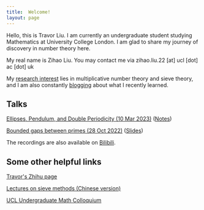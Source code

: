 ```yaml
---
title:  Welcome!
layout: page
---
```

Hello, this is Travor Liu. I am currently an undergraduate student studying Mathematics at University College London. I am glad to share my journey of discovery in number theory here.

My real name is Zihao Liu. You may contact me via zihao.liu.22 [at] ucl [dot] ac [dot] uk

My [research interest](/research/) lies in multiplicative number theory and sieve theory, and I am also constantly [blogging](/blogs/) about what I recently learned.

## Talks

[Ellipses, Pendulum, and Double Periodicity (10 Mar 2023)](https://www.youtube.com/watch?v=gtAM2S-vND4) ([Notes](https://ucl-ug-col.github.io/past/notes/10mar23.pdf))

[Bounded gaps between primes (28 Oct 2022)](https://www.youtube.com/watch?v=W5cDx4IEhS4) ([Slides](https://ucl-ug-col.github.io/past/slides/28oct22.pdf))

The recordings are also available on [Bilibili](https://space.bilibili.com/27074620/video).

## Some other helpful links

[Travor's Zhihu page](https://www.zhihu.com/people/travorlzh/posts)

[Lectures on sieve methods (Chinese version)](files/sieves.pdf)

[UCL Undergraduate Math Colloquium](https://ucl-ug-col.github.io/)